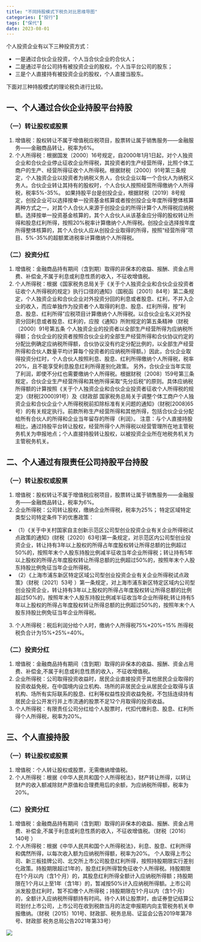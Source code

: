 ```yaml
---
title: "不同持股模式下税负对比思维导图"
categories: ["投行"]
tags: ["保代"]
date: 2023-08-01
---
```

个人投资企业有以下三种投资方式：
- 一是通过合伙企业投资，个人当合伙企业的合伙人；
- 二是通过平台公司持有被投资企业的股权，个人当平台公司的股东；
- 三是个人直接持有被投资企业的股权，个人直接当股东。

下面对三种持股模式的理论税负进行比较。

## 一、个人通过合伙企业持股平台持股
### （一）转让股权或股票
1. 增值税：股权转让不属于增值税应税项目，股票转让属于销售服务——金融服务——金融商品转让，税率为6%。
2. 个人所得税：根据国发〔2000〕16号规定，自2000年1月1日起，对个人独资企业和合伙企业停止征收企业所得税，其投资者的生产经营所得，比照个体工商户的生产、经营所得征收个人所得税。根据财税〔2000〕91号第三条规定，个人独资企业以投资者为纳税义务人，合伙企业以每一个合伙人为纳税义务人。合伙企业转让其持有的股权时，个人合伙人按照经营所得缴纳个人所得税，税率5%-35%。
如果持股平台是创投企业，根据财税〔2019〕8号规定，创投企业可以选择按单一投资基金核算或者按创投企业年度所得整体核算两种方式之一，对其个人合伙人来源于创投企业的所得计算个人所得税应纳税额。选择按单一投资基金核算的，其个人合伙人从该基金应分得的股权转让所得和股息红利所得，按照20%税率计算缴纳个人所得税。创投企业选择按年度所得整体核算的，其个人合伙人应从创投企业取得的所得，按照“经营所得”项目、5%-35%的超额累进税率计算缴纳个人所得税。

### （二）投资分红
1. 增值税：金融商品持有期间（含到期）取得的非保本的收益、报酬、资金占用费、补偿金,不属于利息或利息性质的收入，不征收增值税。
2. 个人所得税：根据《国家税务总局关于《关于个人独资企业和合伙企业投资者征收个人所得税的规定》执行口径的通知》（国税函〔2001〕84号）第二条规定，个人独资企业和合伙企业对外投资分回的利息或者股息、红利，不并入企业的收入，而应单独作为投资者个人取得的利息、股息、红利所得，按“利息、股息、红利所得”应税项目计算缴纳个人所得税。以合伙企业名义对外投资分回利息或者股息、红利的，应按《通知》所附规定的第五条精神（财税〔2000〕91号第五条 个人独资企业的投资者以全部生产经营所得为应纳税所得额；合伙企业的投资者按照合伙企业的全部生产经营所得和合伙协议约定的分配比例确定应纳税所得额，合伙协议没有约定分配比例的，以全部生产经营所得和合伙人数量平均计算每个投资者的应纳税所得额。）因此，合伙企业取得投资分红时，个人合伙人按照利息、股息、红利所得缴纳个人所得税，税率20%，且不能享受利息股息红利所得差别化政策。
另外，合伙企业当年实现了利润，即使不分红也需要缴纳个人所得税。根据财税〔2008〕159号第三条规定，合伙企业生产经营所得和其他所得采取“先分后税”的原则。具体应纳税所得额的计算按照《关于个人独资企业和合伙企业投资者征收个人所得税的规定》（财税[2000]91号）及《财政部 国家税务总局关于调整个体工商户个人独资企业和合伙企业个人所得税税前扣除标准有关问题的通知》（财税[2008]65号）的有关规定执行。前款所称生产经营所得和其他所得，包括合伙企业分配给所有合伙人的所得和企业当年留存的所得（利润）。
注意：与个人直接持股相比，通过持股平台转让股权，经营所得个人所得税以经营管理所在地主管税务机关为申报地点；个人直接持股转让股权，以被投资企业所在地税务机关为主管税务机关。

## 二、个人通过有限责任公司持股平台持股
### （一）转让股权或股票
1. 增值税：股权转让不属于增值税应税项目，股票转让属于销售服务——金融服务——金融商品转让，税率为6%。
2. 企业所得税：公司转让股权，缴纳企业所得税，税率为25%；
  特定区域特定类型公司特定条件下的优惠政策：
  - （1）《关于中关村国家自主创新示范区公司型创业投资企业有关企业所得税试点政策的通知》(财税〔2020〕63号)第一条规定，对示范区内公司型创业投资企业，转让持有3年以上股权的所得占年度股权转让所得总额的比例超过50%的，按照年末个人股东持股比例减半征收当年企业所得税；转让持有5年以上股权的所得占年度股权转让所得总额的比例超过50%的，按照年末个人股东持股比例免征当年企业所得税。
  - （2）《上海市浦东新区特定区域公司型创业投资企业有关企业所得税试点政策》（财税〔2021〕53号 ）第一条规定，对上海市浦东新区特定区域内公司型创业投资企业，转让持有3年以上股权的所得占年度股权转让所得总额的比例超过50%的，按照年末个人股东持股比例减半征收当年企业所得税;转让持有5年以上股权的所得占年度股权转让所得总额的比例超过50%的，按照年末个人股东持股比例免征当年企业所得税。
3. 个人所得税：税后利润分给个人时，缴纳个人所得税75%×20%=15%
所得税税负合计为15%+25%=40%。


###  （二）投资分红
1. 增值税：金融商品持有期间（含到期）取得的非保本的收益、报酬、资金占用费、补偿金,不属于利息或利息性质的收入，不征收增值税。
2. 企业所得税：公司取得投资收益时，居民企业直接投资于其他居民企业取得的投资收益免税，在中国境内设立机构、场所的非居民企业从居民企业取得与该机构、场所有实际联系的股息、红利等权益性投资收益免税，不包括连续持有居民企业公开发行并上市流通的股票不足12个月取得的投资收益。
3. 个人所得税：有限责任公司分红给个人股票时，代扣代缴利息、股息、红利所得个人所得税，税率为20%。

## 三、个人直接持股

### （一）转让股权或股票
1. 增值税：个人转让股权或股票，无需缴纳增值税。
2. 个人所得税：根据《中华人民共和国个人所得税法》，财产转让所得，以转让财产的收入额减除财产原值和合理费用后的余额，为应纳税所得额，税率为20%。

### （二）投资分红
1. 增值税：金融商品持有期间（含到期）取得的非保本的收益、报酬、资金占用费、补偿金,不属于利息或利息性质的收入，不征收增值税。（财税〔2016〕140号 ）
2. 个人所得税：根据《中华人民共和国个人所得税法》，利息、股息、红利所得和偶然所得，以每次收入额为应纳税所得额，税率为20%。
个人取得上市公司、新三板挂牌公司、北交所上市公司股息红利所得，按照持股期限实行差别化政策。持股期限超过1年的，股息红利所得暂免征收个人所得税。持股期限在1个月以内（含1个月）的，其股息红利所得全额计入应纳税所得额；持股期限在1个月以上至1年（含1年）的，暂减按50%计入应纳税所得额。上市公司派发股息红利时，暂不扣缴个人所得税；持股期限在1个月以内（含1个月）的，全额计入应纳税所得额持有时间。待个人转让股票时，由证券登记结算公司划付上市公司，上市公司在收到税款当月的法定申报期内向主管税务机关申报缴纳。（财税〔2015〕101号、财政部、税务总局、证监会公告2019年第78号、财政部 税务总局公告2021年第33号）

![](https://cdn.staticaly.com/gh/richffan/img@main/obsidian/Mind-map-of-tax-burden-comparison-under-different-shareholding-models.3o94y01zu1q.webp)